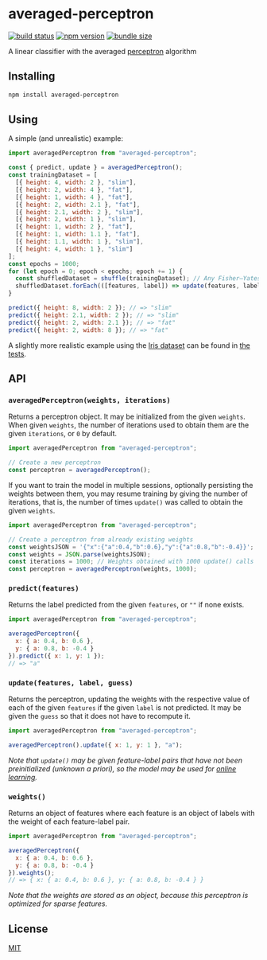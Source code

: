 # averaged-perceptron

[![build status](https://github.com/rtomrud/averaged-perceptron/workflows/build/badge.svg)](https://github.com/rtomrud/averaged-perceptron/actions?query=branch%3Amaster+workflow%3Abuild)
[![npm version](https://badgen.net/npm/v/averaged-perceptron)](https://www.npmjs.com/package/averaged-perceptron)
[![bundle size](https://badgen.net/bundlephobia/minzip/averaged-perceptron)](https://bundlephobia.com/result?p=averaged-perceptron)

A linear classifier with the averaged [perceptron](https://en.wikipedia.org/wiki/Perceptron) algorithm

## Installing

```bash
npm install averaged-perceptron
```

## Using

A simple (and unrealistic) example:

```js
import averagedPerceptron from "averaged-perceptron";

const { predict, update } = averagedPerceptron();
const trainingDataset = [
  [{ height: 4, width: 2 }, "slim"],
  [{ height: 2, width: 4 }, "fat"],
  [{ height: 1, width: 4 }, "fat"],
  [{ height: 2, width: 2.1 }, "fat"],
  [{ height: 2.1, width: 2 }, "slim"],
  [{ height: 2, width: 1 }, "slim"],
  [{ height: 1, width: 2 }, "fat"],
  [{ height: 1, width: 1.1 }, "fat"],
  [{ height: 1.1, width: 1 }, "slim"],
  [{ height: 4, width: 1 }, "slim"]
];
const epochs = 1000;
for (let epoch = 0; epoch < epochs; epoch += 1) {
  const shuffledDataset = shuffle(trainingDataset); // Any Fisher–Yates shuffle
  shuffledDataset.forEach(([features, label]) => update(features, label));
}

predict({ height: 8, width: 2 }); // => "slim"
predict({ height: 2.1, width: 2 }); // => "slim"
predict({ height: 2, width: 2.1 }); // => "fat"
predict({ height: 2, width: 8 }); // => "fat"
```

A slightly more realistic example using the [Iris dataset](https://en.wikipedia.org/wiki/Iris_flower_data_set) can be found in [the tests](./index.test.js).

## API

### `averagedPerceptron(weights, iterations)`

Returns a perceptron object. It may be initialized from the given `weights`. When given `weights`, the number of iterations used to obtain them are the given `iterations`, or `0` by default.

```js
import averagedPerceptron from "averaged-perceptron";

// Create a new perceptron
const perceptron = averagedPerceptron();
```

If you want to train the model in multiple sessions, optionally persisting the weights between them, you may resume training by giving the number of iterations, that is, the number of times `update()` was called to obtain the given `weights`.

```js
import averagedPerceptron from "averaged-perceptron";

// Create a perceptron from already existing weights
const weightsJSON = '{"x":{"a":0.4,"b":0.6},"y":{"a":0.8,"b":-0.4}}';
const weights = JSON.parse(weightsJSON);
const iterations = 1000; // Weights obtained with 1000 update() calls
const perceptron = averagedPerceptron(weights, 1000);
```

### `predict(features)`

Returns the label predicted from the given `features`, or `""` if none exists.

```js
import averagedPerceptron from "averaged-perceptron";

averagedPerceptron({
  x: { a: 0.4, b: 0.6 },
  y: { a: 0.8, b: -0.4 }
}).predict({ x: 1, y: 1 });
// => "a"
```

### `update(features, label, guess)`

Returns the perceptron, updating the weights with the respective value of each of the given `features` if the given `label` is not predicted. It may be given the `guess` so that it does not have to recompute it.

```js
import averagedPerceptron from "averaged-perceptron";

averagedPerceptron().update({ x: 1, y: 1 }, "a");
```

_Note that `update()` may be given feature-label pairs that have not been preinitialized (unknown a priori), so the model may be used for [online learning](https://en.wikipedia.org/wiki/Online_machine_learning)._

### `weights()`

Returns an object of features where each feature is an object of labels with the weight of each feature-label pair.

```js
import averagedPerceptron from "averaged-perceptron";

averagedPerceptron({
  x: { a: 0.4, b: 0.6 },
  y: { a: 0.8, b: -0.4 }
}).weights();
// => { x: { a: 0.4, b: 0.6 }, y: { a: 0.8, b: -0.4 } }
```

_Note that the weights are stored as an object, because this perceptron is optimized for sparse features._

## License

[MIT](./LICENSE)

